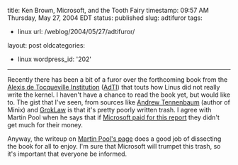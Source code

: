 title: Ken Brown, Microsoft, and the Tooth Fairy
timestamp: 09:57 AM Thursday, May 27, 2004 EDT
status: published
slug: adtifuror
tags:
- linux
url: /weblog/2004/05/27/adtifuror/

layout: post
oldcategories:
- linux
wordpress_id: '202'

---

Recently there has been a bit of a furor over the forthcoming book from the [Alexis de Tocqueville Institution](http://sourcefrog.net/weblog/issues/adti/) ([AdTI](http://sourcefrog.net/weblog/issues/adti/)) that touts how Linus did not really write the kernel.  I haven't have a chance to read the book yet, but would like to.  The gist that I've seen, from sources like [Andrew Tennenbaum](http://www.cs.vu.nl/~ast/brown/) (author of Minix) and [GrokLaw](http://www.groklaw.net/article.php?story=20040523172344599) is that it's pretty poorly written trash.  I agree with Martin Pool when he says that if [Microsoft paid for this report](http://www.wired.com/news/linux/0,1411,52973,00.html) they didn't get much for their money.

Anyway, the writeup on [Martin Pool's page](http://sourcefrog.net/weblog/issues/adti/) does a good job of dissecting the book for all to enjoy.  I'm sure that Microsoft will trumpet this trash, so it's important that everyone be informed.
